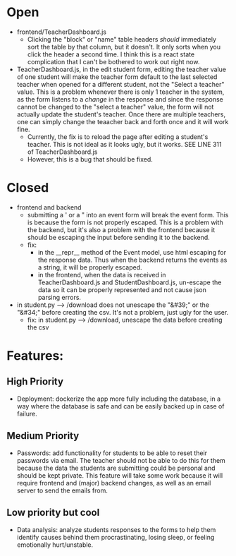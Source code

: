 # Open
- frontend/TeacherDashboard.js
    - Clicking the "block" or "name" table headers *should* immediately sort the table by that column, but it doesn't.  It only sorts when you click the header a second time. I think this is a react state complication that I can't be bothered to work out right now.
- TeacherDashboard.js, in the edit student form, editing the teacher value of one student will make the teacher form default to the last selected teacher when opened for a different student, not the "Select a teacher" value. This is a problem whenever there is only 1 teacher in the system, as the form listens to a *change* in the response and since the response cannot be changed to the "select a teacher" value, the form will not actually update the student's teacher. Once there are multiple teachers, one can simply change the teaacher back and forth once and it will work fine. 
    - Currently, the fix is to reload the page after editing a student's teacher. This is not ideal as it looks ugly, but it works. SEE LINE 311 of TeacherDashboard.js
    - However, this is a bug that should be fixed. 
# Closed
- frontend and backend
    - submitting a ' or a " into an event form will break the event form.  This is because the form is not properly escaped.  This is a problem with the backend, but it's also a problem with the frontend because it should be escaping the input before sending it to the backend. 
    - fix: 
        - in the \_\_repr\_\_ method of the Event model, use html escaping for the response data. Thus when the backend returns the events as a string, it will be properly escaped.
        - in the frontend, when the data is received in TeacherDashboard.js and StudentDashboard.js, un-escape the data so it can be properly represented and not cause json parsing errors.
- in student.py --> /download does not unescape the "&\#39;" or the "&\#34;" before creating the csv. It's not a problem, just ugly for the user.
    - fix: in student.py --> /download, unescape the data before creating the csv


# Features:
## High Priority
- Deployment: dockerize the app more fully including the database, in a way where the database is safe and can be easily backed up in case of failure.

## Medium Priority
- Passwords: add functionality for students to be able to reset their passwords via email. The teacher should not be able to do this for them because the data the students are submitting could be personal and should be kept private. This feature will take some work because it will require frontend and (major) backend changes, as well as an email server to send the emails from.

## Low priority but cool
- Data analysis: analyze students responses to the forms to help them identify causes behind them procrastinating, losing sleep, or feeling emotionally hurt/unstable.